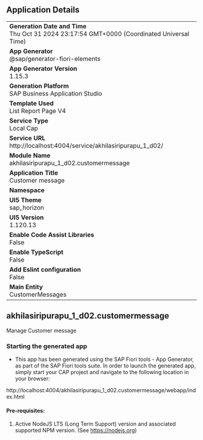 ## Application Details
|               |
| ------------- |
|**Generation Date and Time**<br>Thu Oct 31 2024 23:17:54 GMT+0000 (Coordinated Universal Time)|
|**App Generator**<br>@sap/generator-fiori-elements|
|**App Generator Version**<br>1.15.3|
|**Generation Platform**<br>SAP Business Application Studio|
|**Template Used**<br>List Report Page V4|
|**Service Type**<br>Local Cap|
|**Service URL**<br>http://localhost:4004/service/akhilasiripurapu_1_d02/|
|**Module Name**<br>akhilasiripurapu_1_d02.customermessage|
|**Application Title**<br>Customer message|
|**Namespace**<br>|
|**UI5 Theme**<br>sap_horizon|
|**UI5 Version**<br>1.120.13|
|**Enable Code Assist Libraries**<br>False|
|**Enable TypeScript**<br>False|
|**Add Eslint configuration**<br>False|
|**Main Entity**<br>CustomerMessages|

## akhilasiripurapu_1_d02.customermessage

Manage Customer message

### Starting the generated app

-   This app has been generated using the SAP Fiori tools - App Generator, as part of the SAP Fiori tools suite.  In order to launch the generated app, simply start your CAP project and navigate to the following location in your browser:

http://localhost:4004/akhilasiripurapu_1_d02.customermessage/webapp/index.html

#### Pre-requisites:

1. Active NodeJS LTS (Long Term Support) version and associated supported NPM version.  (See https://nodejs.org)


